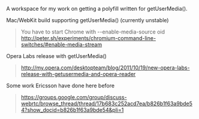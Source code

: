 A workspace for my work on getting a polyfill written for getUserMedia().


Mac/WebKit build supporting getUserMedia() (currently unstable) 
>You have to start Chrome with --enable-media-source oid
>http://peter.sh/experiments/chromium-command-line-switches/#enable-media-stream

Opera Labs release with getUserMedia()
>http://my.opera.com/desktopteam/blog/2011/10/19/new-opera-labs-release-with-getusermedia-and-opera-reader

Some work Ericsson have done here before
>https://groups.google.com/group/discuss-webrtc/browse_thread/thread/17b683c252acd7ea/b826b1f63a9bde54?show_docid=b826b1f63a9bde54&pli=1